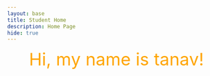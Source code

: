 ```yaml
---
layout: base
title: Student Home 
description: Home Page
hide: true
---
```


<center style="font-size: 40px; color: orange;">
Hi, my name is tanav!
</center>
<head>
    <meta charset="UTF-8">
    <meta name="viewport" content="width=device-width, initial-scale=1.0">
    <title>Quote of the Day</title>
    <style>
        /* Isolated Styles */
        .quote-container {
            background-color: orange;
            padding: 20px;
            border-radius: 10px;
            box-shadow: 0 4px 6px rgba(0, 0, 0, 0.1);
            text-align: center;
            max-width: 600px;
            margin: 0 auto;
        }

        .quote-container .quote {
            font-size: 1.5rem;
            color: #333333;
            margin-bottom: 10px;
        }

        .quote-container .author {
            font-size: 1.2rem;
            font-weight: bold;
            color: #555555;
            margin-top: 10px;
        }
    </style>
</head>
<body>
    <!-- Quote of the Day Widget -->
    <div class="quote-container">
        <div id="quote" class="quote"></div>
        <div id="author" class="author"></div>
    </div>

    <script>
        document.addEventListener('DOMContentLoaded', function() {
            const quotes = [
                {
                    quote: "The only way to do great work is to love what you do.",
                    author: "Steve Jobs"
                },
                {
                    quote: "Success is not the key to happiness. Happiness is the key to success.",
                    author: "Albert Schweitzer"
                },
                {
                    quote: "Believe you can and you're halfway there.",
                    author: "Theodore Roosevelt"
                },
                {
                    quote: "Your time is limited, don't waste it living someone else's life.",
                    author: "Steve Jobs"
                },
                {
                    quote: "The best way to predict the future is to invent it.",
                    author: "Alan Kay"
                }
            ];

            function displayRandomQuote() {
                const randomIndex = Math.floor(Math.random() * quotes.length);
                const randomQuote = quotes[randomIndex];
                document.getElementById('quote').textContent = randomQuote.quote;
                document.getElementById('author').textContent = `- ${randomQuote.author}`;
            }

            displayRandomQuote();
        });
    </script>
</body>
</html>
